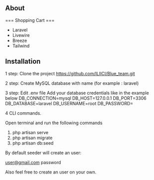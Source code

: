 ## About 
=== Shopping Cart ===
+ Laravel 
+ Livewire 
+ Breeze 
+ Tailwind

## Installation

1 step: Clone the project 
https://github.com/ILIICI/Blue_team.git

2 step: Create MySQL database with name (for example : laravel)

3 step: Edit .env file
Add your database credentials like in the example below
DB_CONNECTION=mysql
DB_HOST=127.0.0.1
DB_PORT=3306
DB_DATABASE=laravel
DB_USERNAME=root
DB_PASSWORD=

4 CLI commands.

Open terminal and run the following commands

1) php artisan serve
2) php artisan migrate
3) php artisan db:seed

By default seeder will create an user:

user@gmail.com
password

Also feel free to create an user on your own.